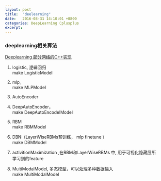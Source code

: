 ```yaml
---
layout: post
title:  "deelearning"
date:   2016-08-31 14:10:01 +0800
categories:	DeepLearning Cplusplus
excerpt:
---
```


### deeplearning相关算法                                                                             

[Deeplearning 部分网络的C++实现](https://github.com/chengjunwen/my_deeplearning)  

1. logistic, 逻辑回归  	
	make LogisticModel  
2. mlp,  
    make MLPModel  

3. AutoEncoder  

4. DeepAutoEncoder，  
    make DeepAutoEncodelModel  

5. RBM  
    make RBMModel  

6. DBN（LayerWiseRBMs预训练， mlp finetune ）  
    make DBMModel  

7. activitionMaximization ,在RBM和LayerWiseRBMs 中, 用于可视化隐藏层所学习到的feature  
8. MultiModalModel, 多态模型，可以处理多种数据输入  
    make MultiModalModel


